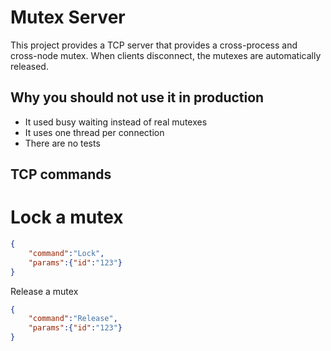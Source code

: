 # Mutex Server
This project provides a TCP server that provides a cross-process and cross-node mutex.
When clients disconnect, the mutexes are automatically released.

## Why you should not use it in production
- It used busy waiting instead of real mutexes
- It uses one thread per connection
- There are no tests

## TCP commands

# Lock a mutex
```json
{
    "command":"Lock",
    "params":{"id":"123"}
}
```


Release a mutex
```json
{
    "command":"Release",
    "params":{"id":"123"}
}
```
